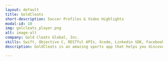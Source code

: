 ```yaml
---
layout: default
title: GoldCleats
short-description: Soccer Profiles & Video Highlights
modal-id: 10
img: golcleats_player.png
alt: image-alt
company: Gold Cleats Global, Inc.
skills: Swift, Objective C, RESTful APIs, Xcode, Linkedin SDK, Facebook SDK, Facebook Graph API, Realm Database
description: GoldCleats is an amazing sports app that helps you discover players from the whole world or to be discovered by agents and scouts. Create your profile and share your soccer skills with ease!<br/><br/>CREATE YOUR PROFILE & SHARE YOUR SKILLS<br/>This sports app is created as the number one youth soccer platform with players from over 181 countries. Offering you the most effortless and efficient way to share your soccer highlights and skills, and be noticed from other users of the app. On this app, you can easily create your own soccer profile. On your profile, you can upload, edit and share your soccer skills and video highlights for everyone to see.<br/><br/>DISCOVER PLAYERS & GET DISCOVERED<br/>On this amazing soccer app, you can discover other soccer players from the whole world, view their profiles and see their soccer skills and highlights. Aside from discovering other players, the app is allowing you to get discovered by other people, as agents, scouts, coaches, clubs, colleges, and other people that are using the app.<br/><br/>   •   Easy to use youth soccer platform<br/>   •   Create your profile<br/>   •   Upload, edit, and share soccer skills and video highlights<br/>   •   Discover soccer players from the whole world<br/>   •   Get discovered by agents, scouts and other users<br/>   •   Go viral and match footage

---
```

